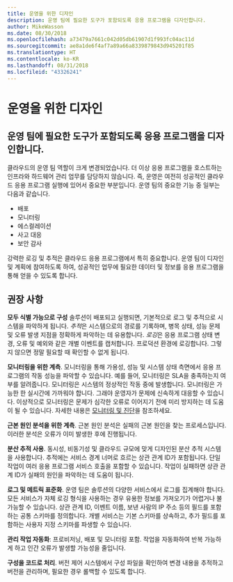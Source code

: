 ```yaml
---
title: 운영을 위한 디자인
description: 운영 팀에 필요한 도구가 포함되도록 응용 프로그램을 디자인합니다.
author: MikeWasson
ms.date: 08/30/2018
ms.openlocfilehash: a73479a7661c042d05db61907d1f993fc04ac11d
ms.sourcegitcommit: ae8a1de6f4af7a89a66a8339879843d945201f85
ms.translationtype: HT
ms.contentlocale: ko-KR
ms.lasthandoff: 08/31/2018
ms.locfileid: "43326241"
---
```

# <a name="design-for-operations"></a>운영을 위한 디자인

## <a name="design-an-application-so-that-the-operations-team-has-the-tools-they-need"></a>운영 팀에 필요한 도구가 포함되도록 응용 프로그램을 디자인합니다.

클라우드의 운영 팀 역할이 크게 변경되었습니다. 더 이상 응용 프로그램을 호스트하는 인프라와 하드웨어 관리 업무를 담당하지 않습니다.  즉, 운영은 여전히 성공적인 클라우드 응용 프로그램 실행에 있어서 중요한 부분입니다. 운영 팀의 중요한 기능 중 일부는 다음과 같습니다.

- 배포
- 모니터링
- 에스컬레이션
- 사고 대응
- 보안 감사

강력한 로깅 및 추적은 클라우드 응용 프로그램에서 특히 중요합니다. 운영 팀이 디자인 및 계획에 참여하도록 하여, 성공적인 업무에 필요한 데이터 및 정보를 응용 프로그램을 통해 얻을 수 있도록 합니다.  <!-- to do: Link to DevOps checklist -->

## <a name="recommendations"></a>권장 사항

**모두 식별 가능으로 구성** 솔루션이 배포되고 실행되면, 기본적으로 로그 및 추적으로 시스템을 파악하게 됩니다. *추적*은 시스템으로의 경로를 기록하며, 병목 상태, 성능 문제 및 오류 발생 지점을 정확하게 파악하는 데 유용합니다. *로깅*은 응용 프로그램 상태 변경, 오류 및 예외와 같은 개별 이벤트를 캡처합니다. 프로덕션 환경에 로깅합니다. 그렇지 않으면 정말 필요할 때 확인할 수 없게 됩니다.

**모니터링을 위한 계측**. 모니터링을 통해 가용성, 성능 및 시스템 상태 측면에서 응용 프로그램의 작동 성능을 파악할 수 있습니다. 예를 들어, 모니터링은 SLA을 충족하는지 여부를 알려줍니다. 모니터링은 시스템의 정상적인 작동 중에 발생합니다. 모니터링은 가능한 한 실시간에 가까워야 합니다. 그래야 운영자가 문제에 신속하게 대응할 수 있습니다. 이상적으로 모니터링은 문제가 심각한 오류로 이어지기 전에 미리 방지하는 데 도움이 될 수 있습니다. 자세한 내용은 [모니터링 및 진단][monitoring]을 참조하세요.

**근본 원인 분석을 위한 계측**. 근본 원인 분석은 실패의 근본 원인을 찾는 프로세스입니다. 이러한 분석은 오류가 이미 발생한 후에 진행됩니다. 

**분산 추적 사용**. 동시성, 비동기성 및 클라우드 규모에 맞게 디자인된 분산 추적 시스템을 사용합니다. 추적에는 서비스 경계 너머로 흐르는 상관 관계 ID가 포함됩니다. 단일 작업이 여러 응용 프로그램 서비스 호출을 포함할 수 있습니다. 작업이 실패하면 상관 관계 ID가 실패의 원인을 파악하는 데 도움이 됩니다. 

**로그 및 메트릭 표준화**. 운영 팀은 솔루션의 다양한 서비스에서 로그를 집계해야 합니다. 모든 서비스가 자체 로깅 형식을 사용하는 경우 유용한 정보를 가져오기가 어렵거나 불가능할 수 있습니다. 상관 관계 ID, 이벤트 이름, 보낸 사람의 IP 주소 등의 필드를 포함하는 공통 스키마를 정의합니다. 개별 서비스는 기본 스키마를 상속하고, 추가 필드를 포함하는 사용자 지정 스키마를 파생할 수 있습니다.

**관리 작업 자동화**: 프로비저닝, 배포 및 모니터링 포함. 작업을 자동화하여 반복 가능하게 하고 인간 오류가 발생할 가능성을 줄입니다. 

**구성을 코드로 처리**. 버전 제어 시스템에서 구성 파일을 확인하여 변경 내용을 추적하고 버전을 관리하며, 필요한 경우 롤백할 수 있도록 합니다. 


<!-- links -->

[monitoring]: ../../best-practices/monitoring.md


